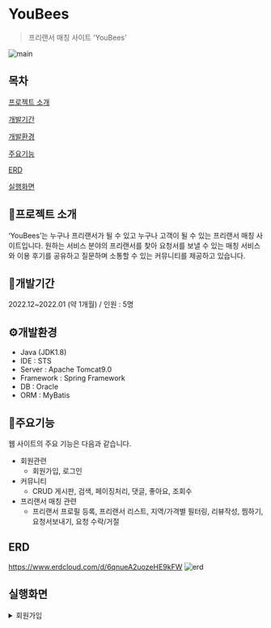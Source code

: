 # YouBees
>프리랜서 매칭 사이트 'YouBees'

![main](https://user-images.githubusercontent.com/114207524/221112778-9d02cf9d-b0da-4987-80d3-b15da1c0b986.png)

## 목차
[프로젝트 소개](#프로젝트-소개)

[개발기간](#개발기간)

[개발환경](#개발환경)

[주요기능](#주요기능)

[ERD](#ERD)

[실행화면](#실행화면)

## 📢프로젝트 소개
‘YouBees’는 누구나 프리랜서가 될 수 있고 누구나 고객이 될 수 있는 프리랜서 매칭 사이트입니다. 원하는 서비스 분야의 프리랜서를 찾아 요청서를 보낼 수 있는 매칭 서비스와 이용 후기를 공유하고 질문하며 소통할 수 있는 커뮤니티를 제공하고 있습니다.

## 📅개발기간
2022.12~2022.01 (약 1개월)
/ 인원 : 5명

## ⚙개발환경
- Java (JDK1.8)
- IDE : STS
- Server : Apache Tomcat9.0
- Framework : Spring Framework
- DB : Oracle
- ORM : MyBatis

## 📌주요기능
웹 사이트의 주요 기능은 다음과 같습니다.
- 회원관련
  - 회원가입, 로그인
- 커뮤니티
  - CRUD 게시판, 검색, 페이징처리, 댓글, 좋아요, 조회수
- 프리랜서 매칭 관련
  - 프리랜서 프로필 등록, 프리랜서 리스트, 지역/가격별 필터링, 리뷰작성, 찜하기, 요청서보내기, 요청 수락/거절


## ERD
<https://www.erdcloud.com/d/6qnueA2uozeHE9kFW>
![erd](https://user-images.githubusercontent.com/114207524/221112785-b7276969-7665-4670-9e1f-fe017838b13b.JPG)

## 실행화면

<details>
<summary>회원가입</summary>
<div markdown="1">       

![freeEnroll](https://user-images.githubusercontent.com/114207524/221113214-bcd508f3-034d-44f8-a93d-93e782cfbe13.png)

</div>
</details>


